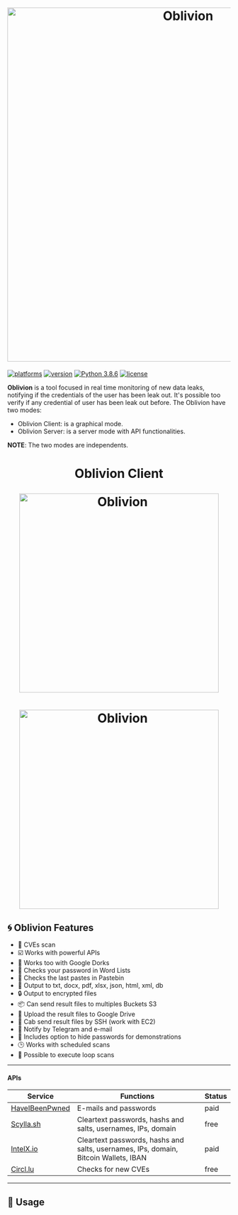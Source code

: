 <h1 align="center">
  <a href="https://github.com/loseys/Oblivion//"><img src="https://i.imgur.com/j1GdgLv.png" width="800" title="Oblivion"></a>
</h1>

[![platforms](https://img.shields.io/badge/platform-windows%20%7C%20linux-blue)](https://github.com/loseys/Oblivion/)
[![version](https://img.shields.io/badge/version-v1.0.0-blue)](https://github.com/loseys/Oblivion/)
[![Python 3.8.6](https://img.shields.io/badge/python-3.8-blue.svg)](https://www.python.org/downloads/release/python-386/)
[![license](https://img.shields.io/badge/license-BSD-blue)](https://github.com/loseys/Oblivion/)

**Oblivion** is a tool focused in real time monitoring of new data leaks, notifying if the credentials of the user has been leak out. It's possible too verify if any credential of user has been leak out before. The Oblivion have two modes: 

- Oblivion Client: is a graphical mode.
- Oblivion Server: is a server mode with API functionalities.

**NOTE**: The two modes are independents.


<h1 align="center">
  <p style="text-align:center;">Oblivion Client</p>
  <a href="https://i.imgur.com/9SuF29i.png"><img src="https://i.imgur.com/9SuF29i.png" width="450" title="Oblivion"></a>
</h1>

<h1 align="center">
  <a href="https://i.imgur.com/uR0yHXj.png"><img src="https://i.imgur.com/uR0yHXj.png" width="450" title="Oblivion"></a>
</h1>


## :cyclone: Oblivion Features

* 💪 CVEs scan
* ☑️ Works with powerful APIs
* 🔗 Works too with Google Dorks
* 🔎 Checks your password in Word Lists
* 👀 Checks the last pastes in Pastebin
* 📄 Output to txt, docx, pdf, xlsx, json, html, xml, db
* 🔒 Output to encrypted files
* 📦 Can send result files to multiples Buckets S3
* 📁 Upload the result files to Google Drive
* 📡 Cab send result files by SSH (work with EC2)
* 📢 Notify by Telegram and e-mail
* 📌 Includes option to hide passwords for demonstrations
* 🕒 Works with scheduled scans
* 🔁 Possible to execute loop scans
---

####  APIs

| Service | Functions | Status |
|-|-|-|
| [HaveIBeenPwned](https://haveibeenpwned.com/) | E-mails and passwords | paid |
| [Scylla.sh](https://scylla.sh/)| Cleartext passwords, hashs and salts, usernames, IPs, domain | free |
| [IntelX.io](https://intelx.io/signup)| Cleartext passwords, hashs and salts, usernames, IPs, domain, Bitcoin Wallets, IBAN | paid |
| [Circl.lu](https://cve.circl.lu/api/)| Checks for new CVEs| free |





-----

##  :tangerine: Usage

